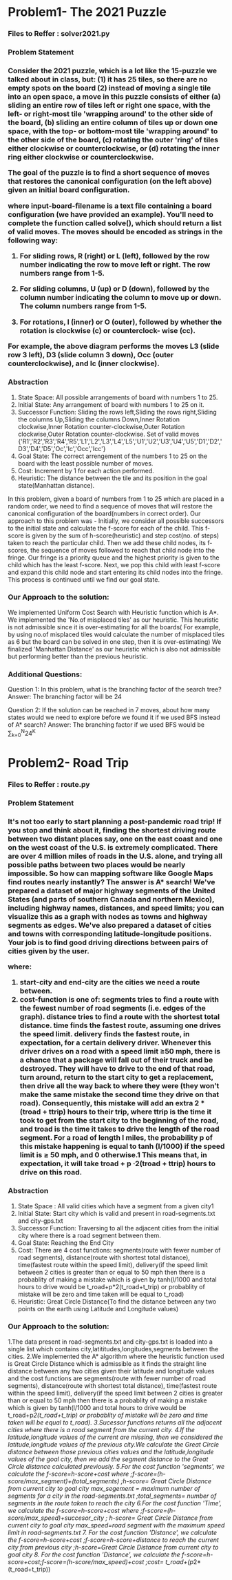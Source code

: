 <h1> Problem1- The 2021 Puzzle </h1>

<h3> Files to Reffer : solver2021.py<h3>

<h3> Problem Statement <h3>

Consider the 2021 puzzle, which is a lot like the 15-puzzle we talked about in class, but: (1) it has 25 tiles, so
there are no empty spots on the board (2) instead of moving a single tile into an open space, a move in this
puzzle consists of either (a) sliding an entire row of tiles left or right one space, with the left- or right-most
tile 'wrapping around' to the other side of the board, (b) sliding an entire column of tiles up or down one
space, with the top- or bottom-most tile 'wrapping around' to the other side of the board, (c) rotating the
outer 'ring' of tiles either clockwise or counterclockwise, or (d) rotating the inner ring either clockwise or
counterclockwise.

The goal of the puzzle is to find a short sequence of moves that restores the canonical configuration (on the
left above) given an initial board configuration. 

where input-board-filename is a text file containing a board configuration (we have provided an example).
You'll need to complete the function called solve(), which should return a list of valid moves. The moves
should be encoded as strings in the following way:

1. For sliding rows, R (right) or L (left), followed by the row number indicating the row to move left or
right. The row numbers range from 1-5.

2. For sliding columns, U (up) or D (down), followed by the column number indicating the column to move
up or down. The column numbers range from 1-5.

3. For rotations, I (inner) or O (outer), followed by whether the rotation is clockwise (c) or counterclock-
wise (cc).

For example, the above diagram performs the moves L3 (slide row 3 left), D3 (slide column 3 down), Occ
(outer counterclockwise), and Ic (inner clockwise).

<h3> Abstraction </h3>

1. State Space: All possible arrangements of board with numbers 1 to 25.
2. Initial State: Any arrangement of board with numbers 1 to 25 on it.
3. Successor Function: Sliding the rows left,Sliding the rows right,Sliding the columns Up,Sliding the columns Down,Inner Rotation clockwise,Inner Rotation counter-clockwise,Outer Rotation clockwise,Outer Rotation counter-clockwise.
Set of valid moves {'R1','R2','R3','R4','R5','L1','L2','L3','L4','L5','U1','U2','U3','U4','U5','D1','D2','D3','D4','D5','Oc','Ic','Occ','Icc'}
4. Goal State: The correct arrengement of the numbers 1 to 25 on the board with the least possible number of moves.	
5. Cost: Increment by 1 for each action performed.
6. Heuristic: The distance between the tile and its position in the goal state(Manhattan distance).

In this problem, given a board of numbers from 1 to 25 which are placed in a random order, we need to find a sequence of moves that will restore the canonical configuration of the board(numbers in correct order).
Our approach to this problem was - Initially, we consider all possible successors to the initial state and calculate the f-score for each of the child. This f-score is given by the sum of h-score(heuristic) and step cost(no. of steps) taken to reach the particular child. Then we add these child nodes, its f-scores, the sequence of moves followed to reach that child node into the fringe. Our fringe is a priority queue and the highest priority is given to the child which has the least f-score. Next, we pop this child with least f-score and expand this child node and start entering its child nodes into the fringe. This process is continued until we find our goal state.

<h3> Our Approach to the solution: </h3>

We implemented Uniform Cost Search with Heuristic function which is A*. 
We implemented the 'No.of misplaced tiles' as our heuristic. This heuristic is not admissible since it is over-estimating for all the boards( For example,
by using no.of misplaced tiles would calculate the number of misplaced tiles as 6 but the board can be solved in one step, then it is over-estimating) 
We finalized 'Manhattan Distance' as our heuristic which is also not admissible but performing better than the previous heuristic.	

<h3>Additional Questions:</h3>
Question 1: In this problem, what is the branching factor of the search tree?
Answer: The branching factor will be 24

Question 2: If the solution can be reached in 7 moves, about how many states would we need to explore before we found it if we used BFS instead of A* search?
Answer: The branching factor if we used BFS would be 
&sum;<sub>k=0</sub><sup>N</sup>24<sup>K</sup>



<h1> Problem2- Road Trip</h1>

<h3> Files to Reffer : route.py<h3>

<h3> Problem Statement <h3>

It's not too early to start planning a post-pandemic road trip! If you stop and think about it, finding the
shortest driving route between two distant places  say, one on the east coast and one on the west coast of
the U.S.  is extremely complicated. There are over 4 million miles of roads in the U.S. alone, and trying
all possible paths between two places would be nearly impossible. So how can mapping software like Google
Maps find routes nearly instantly? The answer is A* search!
We've prepared a dataset of major highway segments of the United States (and parts of southern Canada
and northern Mexico), including highway names, distances, and speed limits; you can visualize this as a
graph with nodes as towns and highway segments as edges. We've also prepared a dataset of cities and
towns with corresponding latitude-longitude positions. Your job is to find good driving directions between
pairs of cities given by the user.

where:
1. start-city and end-city are the cities we need a route between.
2. cost-function is one of:
     segments tries to find a route with the fewest number of road segments (i.e. edges of the graph).
     distance tries to find a route with the shortest total distance.
     time finds the fastest route, assuming one drives the speed limit.
     delivery finds the fastest route, in expectation, for a certain delivery driver. Whenever this
driver drives on a road with a speed limit ≥50 mph, there is a chance that a package will fall out
of their truck and be destroyed. They will have to drive to the end of that road, turn around,
return to the start city to get a replacement, then drive all the way back to where they were (they
won’t make the same mistake the second time they drive on that road).
Consequently, this mistake will add an extra 2 *(troad + ttrip) hours to their trip, where ttrip is the
time it took to get from the start city to the beginning of the road, and troad is the time it takes
to drive the length of the road segment.
For a road of length l miles, the probability p of this mistake happening is equal to tanh (l/1000)
if the speed limit is ≥ 50 mph, and 0 otherwise.1 This means that, in expectation, it will take
troad + p ·2(troad + ttrip) hours to drive on this road.

<h3> Abstraction </h3>

1. State Space : All valid cities which have a segment from a given city1
2. Initial State: Start city which is valid and present in road-segments.txt and city-gps.txt  
3. Successor Function: Traversing to all the adjacent cities from the initial city where there is a road segment between them.
4. Goal State: Reaching the End City
5. Cost: There are 4 cost functions: segments(route with fewer number of road segments), distance(route with shortest total distance), time(fastest route within the speed limit), delivery(if the speed limit between 2 cities is greater than or equal to 50 mph then there is a probablity of making a mistake which is given by tanh(l/1000 and total hours to drive would be t_road+p*2(t_road+t_trip) or probablity of mistake will be zero and time taken will be equal to t_road)
6. Heuristic: Great Circle Distance(To find the distance between any two points on the earth using Latitude and Longitude values)

<h3> Our Approach to the solution: </h3>

1.The data present in road-segments.txt and city-gps.txt is loaded into a single list which contains city,latititudes,longitudes,segments between the cities.
2.We implemented the A* algorithm where the heuristic function used is Great Circle Distance which is admissible as it finds the straight line distance between any two cities given their latitude and longitude values and the cost functions are segments(route with fewer number of road segments), distance(route with shortest total distance), time(fastest route within the speed limit), delivery(if the speed limit between 2 cities is greater than or equal to 50 mph then there is a probablity of making a mistake which is given by tanh(l/1000 and total hours to drive would be t_road+p*2(t_road+t_trip) or probablity of mistake will be zero and time taken will be equal to t_road).
3.Sucessor functions returns all the adjacent cities where there is a road segment from the current city. 
4.If the latitude,longitude values of the current are missing, then we considered the latitude,longitude values of the previous city.We calculate the Great Circle distance between those previous cities values and the latitude,longitude values of the goal city, then we add the segment distance to the Great Circle distance calculated previously.
5.For the cost function 'segments', we calculate the f-score=h-score+cost where ;f-score=(h-score/max_segment)+(total_segments) ;h-score= Great Circle Distance from current city to goal city max_segement = maximum number of segments for a city in the road-segments.txt ;total_segments= number of segments in the route taken to reach the city
6.For the cost function 'Time', we calculate the f-score=h-score+cost where ;f-score=(h-score/max_speed)+succesor_city ; h-score= Great Circle Distance from current city to goal city  max_speed=road segment with the maximum speed limit in road-segments.txt
7. For the cost function 'Distance', we calculate the f-score=h-score+cost ;f-score=h-score+distance to reach the current city from previous city ;h-score=Great Circle Distance from current city to goal city 
8. For the cost function 'Distance', we calculate the f-score=h-score+cost;f-score=(h-score/max_speed)+cost ;cost= t_road+(p*2*(t_road+t_trip))
